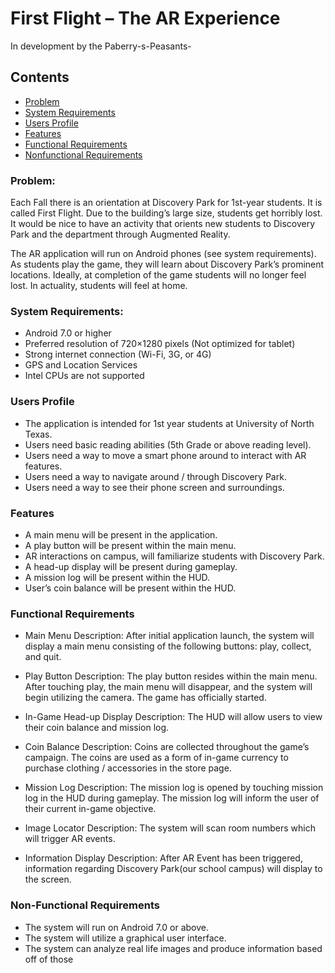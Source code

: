 # First Flight – The AR Experience
In development by the Paberry-s-Peasants-

## Contents
* [Problem](#problem)
* [System Requirements](#system-requirements)
* [Users Profile](#users-profile)
* [Features](#features)
* [Functional Requirements](#functional-requirements)
* [Nonfunctional Requirements](#nonfunctional-requirements)

### Problem:

Each Fall there is an orientation at Discovery Park for 1st-year students. It is called First Flight. Due to the building’s large size, students get horribly lost. It would be nice to have an activity that orients new students to Discovery Park and the department through Augmented Reality. 

The AR application will run on Android phones (see system requirements). As students play the game, they will learn about Discovery Park’s prominent locations. Ideally, at completion of the game students will no longer feel lost. In actuality, students will feel at home.

### System Requirements:
- Android 7.0 or higher
- Preferred resolution of 720×1280 pixels (Not optimized for tablet)
- Strong internet connection (Wi-Fi, 3G, or 4G)
- GPS and Location Services
- Intel CPUs are not supported

### Users Profile
- The application is intended for 1st year students at University of North Texas. 
- Users need basic reading abilities (5th Grade or above reading level). 
- Users need a way to move a smart phone around to interact with AR features.
- Users need a way to navigate around / through Discovery Park. 
- Users need a way to see their phone screen and surroundings.

### Features
- A main menu will be present in the application.
- A play button will be present within the main menu.
- AR interactions on campus, will familiarize students with Discovery Park.
- A head-up display will be present during gameplay.
- A mission log will be present within the HUD.
- User’s coin balance will be present within the HUD.

### Functional Requirements
- Main Menu
Description: 
After initial application launch, the system will display a main menu consisting of the following buttons: play, collect, and quit.

- Play Button
Description: 
The play button resides within the main menu. After touching play, the main menu will disappear, and the system will begin utilizing the camera. The game has officially started.

- In-Game Head-up Display
Description: 
The HUD will allow users to view their coin balance and mission log.

- Coin Balance
Description: 
Coins are collected throughout the game’s campaign. The coins are used as a form of in-game currency to purchase clothing / accessories in the store page.

- Mission Log
Description: 
The mission log is opened by touching mission log in the HUD during gameplay. The mission log will inform the user of their current in-game objective.

- Image Locator
Description: 
The system will scan room numbers which will trigger AR events.

- Information Display
Description: 
After AR Event has been triggered, information regarding Discovery Park(our school campus) will display to the screen. 

### Non-Functional Requirements
- The system will run on Android 7.0 or above.
- The system will utilize a graphical user interface.
- The system can analyze real life images and produce information based off of those 


